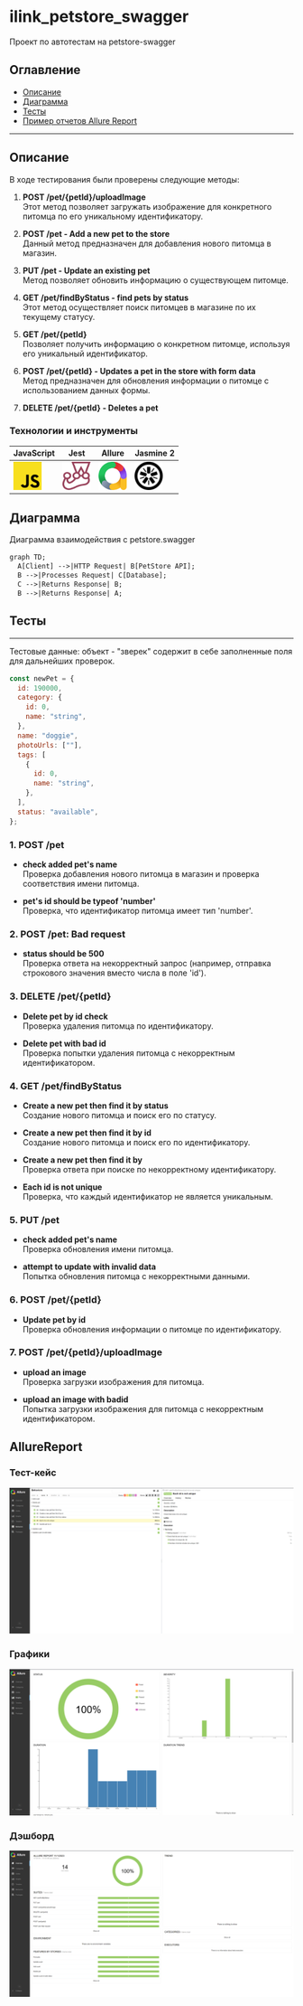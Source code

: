 # ilink_petstore_swagger

Проект по автотестам на petstore-swagger

## Оглавление

- [Описание](##Описание)
- [Диаграмма](##Диаграмма)
- [Тесты](##Тесты)
- [Пример отчетов Allure Report](##AllureReport)


---

## Описание

В ходе тестирования были проверены следующие методы:

1. **POST /pet/{petId}/uploadImage**  
   Этот метод позволяет загружать изображение для конкретного питомца по его уникальному идентификатору.

2. **POST /pet - Add a new pet to the store**  
   Данный метод предназначен для добавления нового питомца в магазин.

3. **PUT /pet - Update an existing pet**  
   Метод позволяет обновить информацию о существующем питомце.

4. **GET /pet/findByStatus - find pets by status**  
   Этот метод осуществляет поиск питомцев в магазине по их текущему статусу.

5. **GET /pet/{petId}**  
   Позволяет получить информацию о конкретном питомце, используя его уникальный идентификатор.

6. **POST /pet/{petId} - Updates a pet in the store with form data**  
   Метод предназначен для обновления информации о питомце с использованием данных формы.

7. **DELETE /pet/{petId} - Deletes a pet**  

<a id="tools"></a>
### Технологии и инструменты

| JavaScript | Jest | Allure | Jasmine 2 |
| ---------- | ---- | ------ | -------- |
| <a href="https://www.javascript.com/"><img src="media/logos/javascript-logo.svg" width="50" height="50"  alt="JavaScript"/></a> | <a href="https://jestjs.io/"><img src="media/logos/jest-plain.svg" width="50" height="50"  alt="Jest"/></a> | <a href="https://github.com/allure-framework"><img src="media/logos/allure-logo.svg" width="50" height="50"  alt="Allure"/></a> | <a href="https://jasmine.github.io/" align="center"><img src="media/logos/jasmine.svg" width="50" height="50"  alt="Jasmine 2"/></a> |




## Диаграмма

Диаграмма взаимодействия с petstore.swagger

```mermaid
graph TD;
  A[Client] -->|HTTP Request| B[PetStore API];
  B -->|Processes Request| C[Database];
  C -->|Returns Response| B;
  B -->|Returns Response| A;
```
## Тесты
----
Тестовые данные: объект - "зверек" содержит в себе заполненные поля для дальнейших проверок.


```javascript
const newPet = {
  id: 190000,
  category: {
    id: 0,
    name: "string",
  },
  name: "doggie",
  photoUrls: [""],
  tags: [
    {
      id: 0,
      name: "string",
    },
  ],
  status: "available",
};
```
### 1. POST /pet

- **check added pet's name**  
  Проверка добавления нового питомца в магазин и проверка соответствия имени питомца.

- **pet's id should be typeof 'number'**  
  Проверка, что идентификатор питомца имеет тип 'number'.

### 2. POST /pet: Bad request

- **status should be 500**  
  Проверка ответа на некорректный запрос (например, отправка строкового значения вместо числа в поле 'id').

### 3. DELETE /pet/{petId}

- **Delete pet by id check**  
  Проверка удаления питомца по идентификатору.

- **Delete pet with bad id**  
  Проверка попытки удаления питомца с некорректным идентификатором.

### 4. GET /pet/findByStatus

- **Create a new pet then find it by status**  
  Создание нового питомца и поиск его по статусу.

- **Create a new pet then find it by id**  
  Создание нового питомца и поиск его по идентификатору.

- **Create a new pet then find it by**  
  Проверка ответа при поиске по некорректному идентификатору.

- **Each id is not unique**  
  Проверка, что каждый идентификатор не является уникальным.

### 5. PUT /pet

- **check added pet's name**  
  Проверка обновления имени питомца.

- **attempt to update with invalid data**  
  Попытка обновления питомца с некорректными данными.

### 6. POST /pet/{petId}

- **Update pet by id**  
  Проверка обновления информации о питомце по идентификатору.

### 7. POST /pet/{petId}/uploadImage

- **upload an image**  
  Проверка загрузки изображения для питомца.

- **upload an image with badid**  
  Попытка загрузки изображения для питомца с некорректным идентификатором.

## AllureReport
### Тест-кейс
![Тест-кейс](media/screenshots/allure_testcase.png)
### Графики
![Графики](media/screenshots/allure_graph.png)
### Дэшборд
![Дэшборд](media/screenshots/allure_overview.png)

